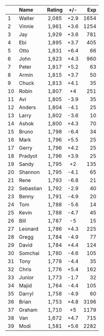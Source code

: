 | |Name|Rating|+/-|Exp|
|-|:---|:----:|:-:|--:|
|1|Walter|2,085|+2.9|1654|
|2|Vinnie|1,961|+3.6|1254|
|3|Jay|1,929|+3.6|781|
|4|Ebi|1,895|+3.7|405|
|5|Otto|1,831|+6.4|66|
|6|John|1,823|+4.3|960|
|7|Peter|1,817|+5.2|63|
|8|Armin|1,815|+3.7|50|
|9|Chuck|1,813|+4.1|35|
|10|Robin|1,807|+4|251|
|11|Avi|1,805|-3.9|35|
|12|Anders|1,804|-4.1|25|
|13|Larry|1,802|-3.6|10|
|14|Ashok|1,800|+4.3|70|
|15|Bruno|1,798|-6.4|34|
|16|Mark|1,796|+5.5|25|
|17|Gerry|1,796|+4.2|25|
|18|Pradyot|1,796|+3.9|25|
|19|Sandy|1,795|+2|135|
|20|Shannon|1,795|-4.1|65|
|21|Rene|1,793|-6.8|21|
|22|Sebastian|1,792|-2.9|40|
|23|Benny|1,791|-4.9|20|
|24|Tom|1,788|-5.6|14|
|25|Kevin|1,788|-4.7|45|
|26|Bill|1,787|-5|15|
|27|Leonard|1,786|+4.3|225|
|28|Gregg|1,784|-4.9|77|
|29|David|1,784|+4.4|124|
|30|Somchai|1,780|-4.6|105|
|31|Tony|1,778|-4.4|35|
|32|Chris|1,776|+5.4|162|
|33|Junior|1,773|-1.7|32|
|34|Majid|1,764|-4.4|105|
|35|Darryl|1,758|-4.9|60|
|36|Brian|1,753|+4.8|3196|
|37|Graham|1,710|+5|1179|
|38|Van|1,672|+4.7|715|
|39|Modi|1,581|+5.6|2282|
